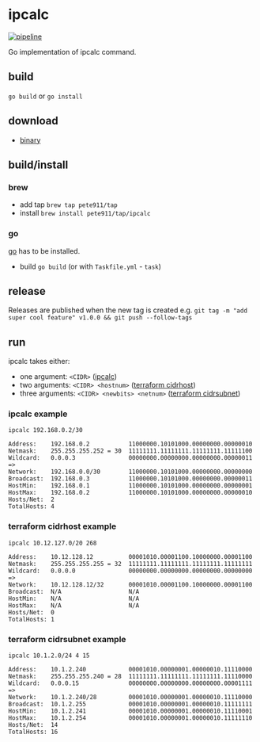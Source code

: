 # ipcalc

[![pipeline](https://github.com/pete911/ipcalc/actions/workflows/pipeline.yml/badge.svg)](https://github.com/pete911/ipcalc/actions/workflows/pipeline.yml)

Go implementation of ipcalc command.

## build

`go build` or `go install`

## download

- [binary](https://github.com/pete911/ipcalc/releases)

## build/install

### brew

- add tap `brew tap pete911/tap`
- install `brew install pete911/tap/ipcalc`

### go

[go](https://golang.org/dl/) has to be installed.
- build `go build` (or with `Taskfile.yml` - `task`)

## release

Releases are published when the new tag is created e.g.
`git tag -m "add super cool feature" v1.0.0 && git push --follow-tags`

## run

ipcalc takes either:
- one argument: `<CIDR>` ([ipcalc](http://jodies.de/ipcalc))
- two arguments: `<CIDR> <hostnum>` ([terraform cidrhost](https://www.terraform.io/docs/language/functions/cidrhost.html))
- three arguments: `<CIDR> <newbits> <netnum>` ([terraform cidrsubnet](https://www.terraform.io/docs/language/functions/cidrsubnet.html))

### ipcalc example

```
ipcalc 192.168.0.2/30

Address:    192.168.0.2           11000000.10101000.00000000.00000010
Netmask:    255.255.255.252 = 30  11111111.11111111.11111111.11111100
Wildcard:   0.0.0.3               00000000.00000000.00000000.00000011
=>
Network:    192.168.0.0/30        11000000.10101000.00000000.00000000
Broadcast:  192.168.0.3           11000000.10101000.00000000.00000011
HostMin:    192.168.0.1           11000000.10101000.00000000.00000001
HostMax:    192.168.0.2           11000000.10101000.00000000.00000010
Hosts/Net:  2
TotalHosts: 4
```

### terraform cidrhost example

```
ipcalc 10.12.127.0/20 268

Address:    10.12.128.12          00001010.00001100.10000000.00001100
Netmask:    255.255.255.255 = 32  11111111.11111111.11111111.11111111
Wildcard:   0.0.0.0               00000000.00000000.00000000.00000000
=>
Network:    10.12.128.12/32       00001010.00001100.10000000.00001100
Broadcast:  N/A                   N/A
HostMin:    N/A                   N/A
HostMax:    N/A                   N/A
Hosts/Net:  0
TotalHosts: 1
```

### terraform cidrsubnet example

```
ipcalc 10.1.2.0/24 4 15

Address:    10.1.2.240            00001010.00000001.00000010.11110000
Netmask:    255.255.255.240 = 28  11111111.11111111.11111111.11110000
Wildcard:   0.0.0.15              00000000.00000000.00000000.00001111
=>
Network:    10.1.2.240/28         00001010.00000001.00000010.11110000
Broadcast:  10.1.2.255            00001010.00000001.00000010.11111111
HostMin:    10.1.2.241            00001010.00000001.00000010.11110001
HostMax:    10.1.2.254            00001010.00000001.00000010.11111110
Hosts/Net:  14
TotalHosts: 16
```
